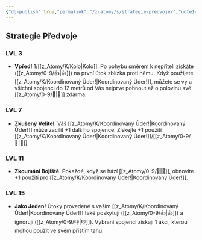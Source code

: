 ```yaml
---
{"dg-publish":true,"permalink":"/z-atomy/s/strategie-predvoje/","noteIcon":""}
---
```


## Strategie Předvoje
### LVL 3
- **Vpřed!** 1/[[z_Atomy/K/Kolo\|Kolo]]. Po pohybu směrem k nepříteli získáte ([[z_Atomy/0-9/👍\|👍]]) na první útok zblízka proti němu. Když použijete [[z_Atomy/K/Koordinovaný Úder!\|Koordinovaný Úder!]], můžete se vy a všichni spojenci do 12 metrů od Vás nejprve pohnout až o polovinu své [[z_Atomy/0-9/🏃\|🏃]] zdarma.

### LVL 7
- **Zkušený Velitel**. Váš [[z_Atomy/K/Koordinovaný Úder!\|Koordinovaný Úder!]] může zacílit +1 dalšího spojence. Získejte +1 použití [[z_Atomy/K/Koordinovaný Úder!\|Koordinovaný Úder!]]/[[z_Atomy/0-9/🔋\|🔋]].

### LVL 11
- **Zkoumání Bojiště**. Pokaždé, když se hází [[z_Atomy/0-9/🚩\|🚩]], obnovíte +1 použití pro [[z_Atomy/K/Koordinovaný Úder!\|Koordinovaný Úder!]].

### LVL 15
- **Jako Jeden!** Útoky provedené s vaším [[z_Atomy/K/Koordinovaný Úder!\|Koordinovaný Úder!]] také poskytují ([[z_Atomy/0-9/👍\|👍]]) a ignorují ([[z_Atomy/0-9/👎\|👎]]). Vybraní spojenci získají 1 akci, kterou mohou použít ve svém příštím tahu.